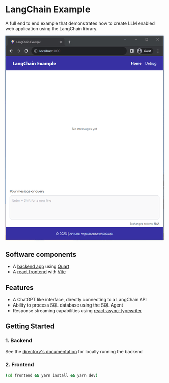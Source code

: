 # LangChain Example

A full end to end example that demonstrates how to create LLM enabled web application using the LangChain library.

![alt](./media/app-example.gif)

## Software components

- A [backend app](./backend/README.md) using [Quart](https://github.com/pallets/quart)
- A [react frontend](./frontend/README.md) with [Vite](https://vitejs.dev/)

## Features

- A ChatGPT like interface, directly connecting to a LangChain API
- Ability to process SQL database using the SQL Agent
- Response streaming capabilities using [react-async-typewriter](https://github.com/usersina/react-async-typewriter)

## Getting Started

### 1. Backend

See the [directory's documentation](./backend/README.md) for locally running the backend

### 2. Frontend

```bash
(cd frontend && yarn install && yarn dev)
```

